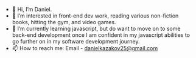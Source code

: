 - 👋 Hi, I’m Daniel.
- 👀 I’m interested in front-end dev work, reading various non-fiction books, hitting the gym, and video games.
- 🌱 I’m currently learning javascript, but do want to move on to some back-end development once I am confident in my javascript abilities to go further on in my software development journey.
- 📫 How to reach me: Email - danielkazakov25@gmail.com

<!---
daniboinot/daniboinot is a ✨ special ✨ repository because its `README.md` (this file) appears on your GitHub profile.
You can click the Preview link to take a look at your changes.
--->
